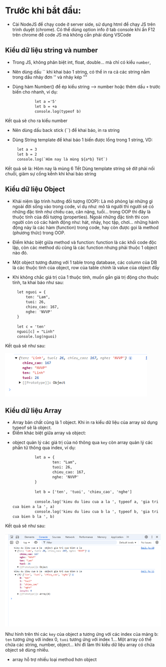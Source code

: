 # Trước khi bắt đầu:

- Cài NodeJS để chạy code ở server side, sử dụng html để chạy JS trên trình duyệt (chrome). Có thể dùng option info ở tab console khi ấn F12 trên chrome để code JS mà không cần phải dùng VSCode

## Kiểu dữ liệu string và number

- Trong JS, không phân biệt int, float, double... mà chỉ có kiểu `number`, 
- Nên dùng dấu `` khi khai báo 1 string, có thể in ra cả các string nằm trong dấu nháy đơn '' và nháy kép ""
- Dùng hàm Number() để ép kiểu string --> number hoặc thêm dấu `+` trước biến cho nhanh, ví dụ:

                let a ='5'
                let b = +a
                console.log(typeof b)

Kết quả sẽ cho ra kiểu number

- Nên dùng dấu back stick (``) để khai báo, in ra string
- Dùng String template để khai báo 1 biến được lồng trong 1 string, VD:

        let a = 3
        let b = 2
        console.log(`Hôm nay là mùng ${a*b} Tết`)

Kết quả sẽ là:   Hôm nay là mùng 6 Tết
Dùng template string sẽ đỡ phải nối chuỗi, giảm sự cồng kềnh khi khai báo string

## Kiểu dữ liệu Object

- Khái niệm lập trình hướng đối tượng (OOP): Là mô phỏng lại những gì ngoài đời sống vào trong code, ví dụ như: mô tả người thì người sẽ có những đặc tính như chiều cao, cân nặng, tuổi... trong OOP thì đây là thuộc tính của đối tượng (properties). Ngoài những đặc tính thì con người còn có các hành động như: hát, nhảy, học tập, chơi... những hành động này là các hàm (function) trong code, hay còn được gọi là method (phương thức) trong OOP. 
+ Điểm khác biệt giữa method và function: function là các khối code độc lập, còn các method dù cũng là các function nhưng phải thuộc 1 object nào đó.
- Một object tương đương với 1 table trong database, các column của DB là các thuộc tính của object, row của table chính là value của object đấy
- Khi không chắc giá trị của 1 thuộc tính, muốn gắn giá trị động cho thuộc tính, ta khai báo như sau:

        let nguoi = {
            ten: "Lam",
            tuoi: 26,
            chieu_cao: 167,
            nghe: 'NVVP'
        }

        let c = 'ten'
        nguoi[c] = "Linh"
        console.log(nguoi)

Kết quả sẽ như sau:

![js1](../img/js1.PNG)

## Kiểu dữ liệu Array

- Array bản chất cũng là 1 object. Khi in ra kiểu dữ liệu của array sử dụng typeof sẽ là object.
- Điểm khác biệt giữa array và object:
+ object quản lý các giá trị của nó thông qua `key` còn array quản lý các phần tử thông qua index, ví dụ:

                let a = {
                        ten: "Lam",
                        tuoi: 26,
                        chieu_cao: 167,
                        nghe: 'NVVP'
                }               

                let b = ['ten', 'tuoi', 'chieu_cao', 'nghe']

                console.log('kieu du lieu cua a la ', typeof a, 'gia tri cua bien a la ', a)
                console.log('kieu du lieu cua b la ', typeof b, 'gia tri cua bien b la ', b)

Kết quả sẽ như sau:

![js2](../img/js2.PNG)

Như hình trên thì các `key` của object a tương ứng với các index của mảng b: `ten` tương ứng với index 0, `tuoi` tương ứng với index 1... 
Một array có thể chứa các string, number, object... khi đi làm thì kiểu dữ liệu array có chứa object sẽ dùng nhiều.            
+ array hỗ trợ nhiều loại method hơn object